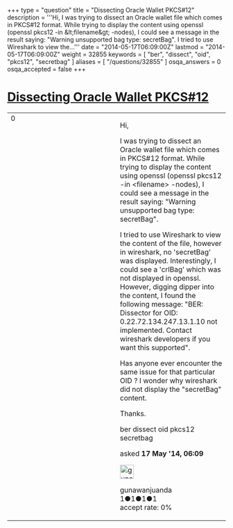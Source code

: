 +++
type = "question"
title = "Dissecting Oracle Wallet PKCS#12"
description = '''Hi, I was trying to dissect an Oracle wallet file which comes in PKCS#12 format. While trying to display the content using openssl (openssl pkcs12 -in &amp;lt;filename&amp;gt; -nodes), I could see a message in the result saying: &quot;Warning unsupported bag type: secretBag&quot;. I tried to use Wireshark to view the...'''
date = "2014-05-17T06:09:00Z"
lastmod = "2014-05-17T06:09:00Z"
weight = 32855
keywords = [ "ber", "dissect", "oid", "pkcs12", "secretbag" ]
aliases = [ "/questions/32855" ]
osqa_answers = 0
osqa_accepted = false
+++

<div class="headNormal">

# [Dissecting Oracle Wallet PKCS\#12](/questions/32855/dissecting-oracle-wallet-pkcs12)

</div>

<div id="main-body">

<div id="askform">

<table id="question-table" style="width:100%;"><colgroup><col style="width: 50%" /><col style="width: 50%" /></colgroup><tbody><tr class="odd"><td style="width: 30px; vertical-align: top"><div class="vote-buttons"><div id="post-32855-score" class="post-score" title="current number of votes">0</div><div id="favorite-count" class="favorite-count"></div></div></td><td><div id="item-right"><div class="question-body"><p>Hi,</p><p>I was trying to dissect an Oracle wallet file which comes in PKCS#12 format. While trying to display the content using openssl (openssl pkcs12 -in &lt;filename&gt; -nodes), I could see a message in the result saying: "Warning unsupported bag type: secretBag".</p><p>I tried to use Wireshark to view the content of the file, however in wireshark, no 'secretBag' was displayed. Interestingly, I could see a 'crlBag' which was not displayed in openssl. However, digging dipper into the content, I found the following message: "BER: Dissector for OID: 0.22.72.134.247.13.1.10 not implemented. Contact wireshark developers if you want this supported".</p><p>Has anyone ever encounter the same issue for that particular OID ? I wonder why wireshark did not display the "secretBag" content.</p><p>Thanks.</p></div><div id="question-tags" class="tags-container tags">ber dissect oid pkcs12 secretbag</div><div id="question-controls" class="post-controls"></div><div class="post-update-info-container"><div class="post-update-info post-update-info-user"><p>asked <strong>17 May '14, 06:09</strong></p><img src="https://secure.gravatar.com/avatar/11bac80a6d58b8f277e426795f692bda?s=32&amp;d=identicon&amp;r=g" class="gravatar" width="32" height="32" alt="gunawanjuanda&#39;s gravatar image" /><p>gunawanjuanda<br />
<span class="score" title="1 reputation points">1</span><span title="1 badges"><span class="badge1">●</span><span class="badgecount">1</span></span><span title="1 badges"><span class="silver">●</span><span class="badgecount">1</span></span><span title="1 badges"><span class="bronze">●</span><span class="badgecount">1</span></span><br />
<span class="accept_rate" title="Rate of the user&#39;s accepted answers">accept rate:</span> <span title="gunawanjuanda has no accepted answers">0%</span></p></div></div><div id="comments-container-32855" class="comments-container"></div><div id="comment-tools-32855" class="comment-tools"></div><div class="clear"></div><div id="comment-32855-form-container" class="comment-form-container"></div><div class="clear"></div></div></td></tr></tbody></table>

</div>

</div>


